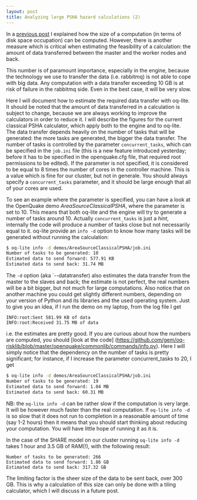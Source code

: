 ```yaml
---
layout: post
title: Analyzing large PSHA hazard calculations (2)
---
```


In a [previous post](/2015/06/17/large-psha-calculations) I explained
how the size of a computation (in terms of disk space occupation) can
be computed. However, there is another measure which is critical when
estimating the feasibility of a calculation: the amount of data
transferred between the master and the worker nodes and back.

This number is of paramount importance, especially in the engine,
because the technology we use to transfer the data (i.e. rabbitmq)
is not able to cope with big data. Any computation with a
data transfer exceeding 10 GB is at risk of failure in the rabbitmq side.
Even in the best case, it will be very slow.

Here I will document how to estimate the required data transfer with
oq-lite.  It should be noted that the amount of data transferred in a
calculation is subject to change, because we are always working to
improve the calculators in order to reduce it. I will describe the
figures for the current classical PSHA calculator, which apply both to
the engine and to oq-lite. The data transfer depends heavily on the
number of tasks that will be generated: the more tasks are generated,
the bigger the data transfer. The number of tasks is controlled by the
parameter `concurrent_tasks`, which can be specified in the `job.ini`
file (this is a new feature introduced yesterday; before it has to be
specified in the openquake.cfg file, that required root permissions to
be edited).  If the parameter is not specified, it is considered to be
equal to 8 times the number of cores in the controller machine. This
is a value which is fine for our cluster, but not in generale. You should
always specify a `concurrent_tasks` parameter, and it should be large
enough that all of your cores are used. 

To see an example where the parameter is specified, you can have a
look at the OpenQuake demo *AreaSourceClassicalPSHA*, where the parameter is
set to 10. This means that both oq-lite and the engine will try to
generate a number of tasks around 10. Actually
`concurrent_tasks` is just a *hint*, internally the code will produce
a number of tasks close but not necessarily equal to it. oq-lite
provide an `info -d` option to know how many tasks will be generated
without running the calculation:

```bash
$ oq-lite info -d demos/AreaSourceClassicalPSHA/job.ini
Number of tasks to be generated: 10
Estimated data to send forward: 577.91 KB
Estimated data to send back: 31.74 MB
```

The `-d` option (aka `--datatransfer) also estimates the data transfer
from the master to the slaves and back; the estimate is not perfect,
the real numbers will be a bit bigger, but not much for large
computations. Also notice that on another machine you could get
slightly different numbers, depending on your version of Python and
its libraries and the used operating system. Just to give you an idea,
if I run the demo on my laptop, from the log file I get

```
INFO:root:Sent 581.99 KB of data
INFO:root:Received 31.75 MB of data
```

i.e. the estimates are pretty good. If you are curious about how the
numbers are computed, you should [look at the code]
(https://github.com/gem/oq-risklib/blob/master/openquake/commonlib/commands/info.py). Here I will simply notice that the dependency on the number of tasks is
pretty significant; for instance, if I increase the parameter concurrent_tasks
to 20, I get

```bash
$ oq-lite info -d demos/AreaSourceClassicalPSHA/job.ini
Number of tasks to be generated: 19
Estimated data to send forward: 1.04 MB
Estimated data to send back: 60.31 MB
```

NB: the `oq-lite info -d` can be rather slow if the computation is very
large. It will be however much faster than the real computation.
If `oq-lite info -d` is so slow that it does not run to completion in a
reasonable amount of time (say 1-2 hours) then it means that you should
start thinking about reducing your computation. You will have little hope
of running it as it is.

In the case of the SHARE model on our cluster running
`oq-lite info -d` takes 1 hour and 3.5 GB of RAM(!), with the following result:

```
Number of tasks to be generated: 266
Estimated data to send forward: 1.86 GB
Estimated data to send back: 317.32 GB
```

The limiting factor is the sheer size of the data to be sent back,
over 300 GB. This is why a calculation of this size can only be
done with a tiling calculator, which I will discuss in a future
post.
